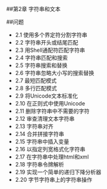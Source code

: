 ##第2章 字符串和文本


##问题
- 2.1 使用多个界定符分割字符串
- 2.2 字符串开头或结尾匹配
- 2.3 用Shell通配符匹配字符串
- 2.4 字符串匹配和搜索
- 2.5 字符串搜索和替换
- 2.6 字符串忽略大小写的搜索替换
- 2.7 最短匹配模式
- 2.8 多行匹配模式
- 2.9 将Unicode文本标准化
- 2.10 在正则式中使用Unicode
- 2.11 删除字符串中不需要的字符
- 2.12 审查清理文本字符串
- 2.13 字符串对齐
- 2.14 合并拼接字符串
- 2.15 字符串中插入变量
- 2.16 以指定列宽格式化字符串
- 2.17 在字符串中处理html和xml
- 2.18 字符串令牌解析
- 2.19 实现一个简单的递归下降分析器
- 2.20 字节字符串上的字符串操作